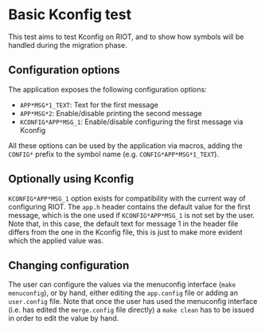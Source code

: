 # Basic Kconfig test
This test aims to test Kconfig on RIOT, and to show how symbols will be handled
during the migration phase.

## Configuration options
The application exposes the following configuration options:
- `APP*MSG*1_TEXT`: Text for the first message
- `APP*MSG*2`: Enable/disable printing the second message
- `KCONFIG*APP*MSG_1`: Enable/disable configuring the first message via Kconfig

All these options can be used by the application via macros, adding the
`CONFIG*` prefix to the symbol name (e.g. `CONFIG*APP*MSG*1_TEXT`).

## Optionally using Kconfig
`KCONFIG*APP*MSG_1` option exists for compatibility with the current way of
configuring RIOT. The `app.h` header contains the default value for the first
message, which is the one used if `KCONFIG*APP*MSG_1` is not set by the user.
Note that, in this case, the default text for message 1 in the header file
differs from the one in the Kconfig file, this is just to make more evident
which the applied value was.

## Changing configuration
The user can configure the values via the menuconfig interface
(`make menuconfig`), or by hand, either editing the `app.config` file or adding
an `user.config` file. Note that once the user has used the menuconfig interface
(i.e. has edited the `merge.config` file directly) a `make clean` has to be
issued in order to edit the value by hand.
